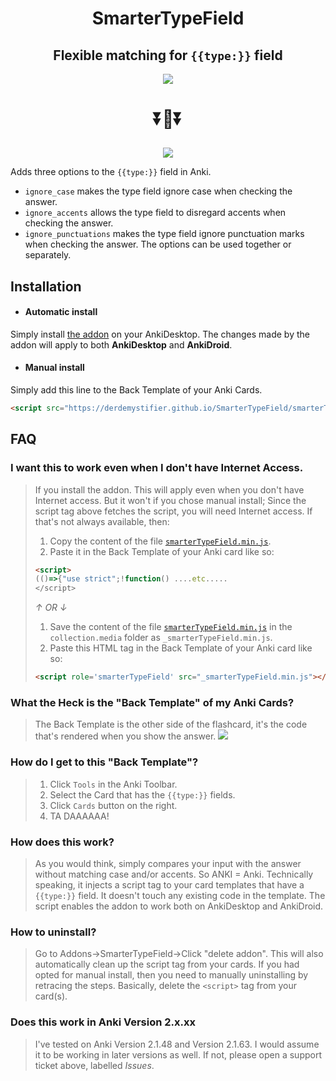 <h1 align="center">
	SmarterTypeField
</h1>
<h2 align="center">
	Flexible matching for <code>{{type:}}</code> field
</h2>




<p align="center">
    <img src="https://user-images.githubusercontent.com/124774256/221641621-398786be-3589-491e-84fa-3c605af4e61d.png">
</p>

<h3 align="center" style="font-size:2em;">⏬🔽⏬</h3>

<p align="center">
    <img src="https://user-images.githubusercontent.com/124774256/221641707-6180aeac-91a7-47e8-86ee-b009d5c62dc0.png">
</p>

Adds three options to the `{{type:}}` field in Anki.
- `ignore_case` makes the type field ignore case when checking the answer.
- `ignore_accents` allows the type field to disregard accents when checking the answer.
- `ignore_punctuations` makes the type field ignore punctuation marks when checking the answer.
The options can be used together or separately.

## Installation

- #### Automatic install

Simply install [the addon](https://ankiweb.net/shared/info/1371444066) on your AnkiDesktop. The changes made by the addon will apply to both **AnkiDesktop** and **AnkiDroid**.

- #### Manual install

Simply add this line to the Back Template of your Anki Cards.

```html
<script src="https://derdemystifier.github.io/SmarterTypeField/smarterTypeField.min.js"></script>
```



## FAQ

### I want this to work even when I don't have Internet Access.

>If you install the addon. This will apply even when you don't have Internet access. But it won't if you chose manual install; Since the script tag above fetches the script, you will need Internet access. If that's not always available, then:
>1. Copy the content of the file [`smarterTypeField.min.js`](https://derdemystifier.github.io/SmarterTypeField/smarterTypeField.min.js).
>2. Paste it in the Back Template of your Anki card like so:
>```html
><script>
>(()=>{"use strict";!function() ....etc.....
></script>
>```
> _↑ OR ↓_
> 1. Save the content of the file [`smarterTypeField.min.js`](https://derdemystifier.github.io/SmarterTypeField/smarterTypeField.min.js) in the `collection.media` folder as `_smarterTypeField.min.js`.
> 2. Paste this HTML tag in the Back Template of your Anki card like so:
> ```html
> <script role='smarterTypeField' src="_smarterTypeField.min.js"></script>
> ```

### What the Heck is the "Back Template" of my Anki Cards?

>The Back Template is the other side of the flashcard, it's the code that's rendered when you show the answer.
>![](https://user-images.githubusercontent.com/124774256/221641761-32b6d22f-2508-465a-bf50-c29f90e7df5c.png)

### How do I get to this "Back Template"?

>1. Click `Tools` in the Anki Toolbar.
>2. Select the Card that has the `{{type:}}` fields.
>3. Click `Cards` button on the right.
>4. TA DAAAAAA!

### How does this work?

>As you would think, simply compares your input with the answer without matching case and/or accents. So ANKI = Anki. Technically speaking, it injects a script tag to your card templates that have a `{{type:}}` field. It doesn't touch any existing code in the template. The script enables the addon to work both on AnkiDesktop and AnkiDroid.

### How to uninstall?

>Go to Addons->SmarterTypeField->Click "delete addon". This will also automatically clean up the script tag from your cards.
> If you had opted for manual install, then you need to manually uninstalling by retracing the steps. Basically, delete the `<script>` tag from your card(s).

### Does this work in Anki Version 2.x.xx

>I've tested on Anki Version 2.1.48 and Version 2.1.63. I would assume it to be working in later versions as well. If not, please open a support ticket above, labelled _Issues_.
